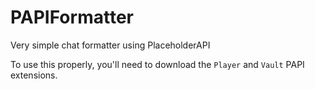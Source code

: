 # PAPIFormatter
Very simple chat formatter using PlaceholderAPI

To use this properly, you'll need to download the `Player` and `Vault` PAPI extensions.
